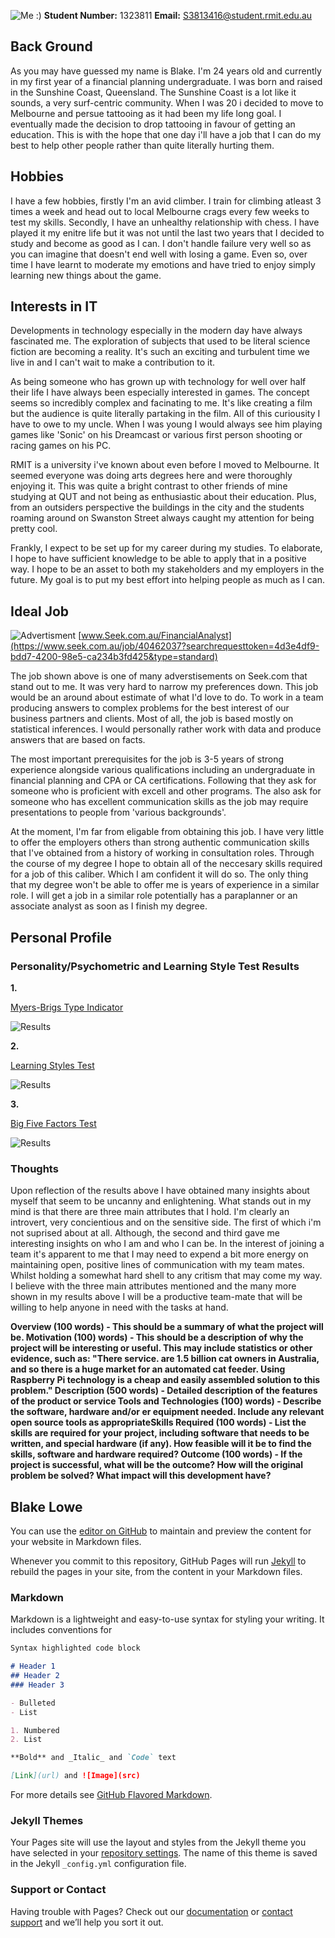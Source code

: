 ![Me :)](https://github.com/Blakelowe95/Assignment-1/blob/master/16174950_114612692382322_6549005153495816174_n.jpg?raw=true)
**Student Number:** 1323811
**Email:** S3813416@student.rmit.edu.au

## **Back Ground**
As you may have guessed my name is Blake. I'm 24 years old and currently in my first year of a financial planning undergraduate.
I was born and raised in the Sunshine Coast, Queensland. The Sunshine Coast is a lot like it sounds, a very surf-centric community. When I was 20 i decided to move to Melbourne and persue tattooing as it had been my life long goal. I eventually made the decision to drop tattooing in favour of getting an education. This is with the hope that one day i'll have a job that I can do my best to help other people rather than quite literally hurting them. 

## **Hobbies**
I have a few hobbies, firstly I'm an avid climber. I train for climbing atleast 3 times a week and head out to local Melbourne crags every few weeks to test my skills. Secondly, I have an unhealthy relationship with chess. I have played it my enitre life but it was not until the last two years that I decided to study and become as good as I can. I don't handle failure very well so as you can imagine that doesn't end well with losing a game. Even so, over time I have learnt to moderate my emotions and have tried to enjoy simply learning new things about the game. 

## **Interests in IT**
Developments in technology especially in the modern day have always fascinated me. The exploration of subjects that used to be literal science fiction are becoming a reality. It's such an exciting and turbulent time we live in and I can't wait to make a contribution to it.

As being someone who has grown up with technology for well over half their life I have always been especially interested in games. The concept seems so incredibly complex and facinating to me. It's like creating a film but the audience is quite literally partaking in the film. All of this curiousity I have to owe to my uncle. When I was young I would always see him playing games like 'Sonic' on his Dreamcast or various first person shooting or racing games on his PC. 

RMIT is a university i've known about even before I moved to Melbourne. It seemed everyone was doing arts degrees here and were thoroughly enjoying it. This was quite a bright contrast to other friends of mine studying at QUT and not being as enthusiastic about their education. Plus, from an outsiders perspective the buildings in the city and the students roaming around on Swanston Street always caught my attention for being pretty cool. 

Frankly, I expect to be set up for my career during my studies. To elaborate, I hope to have sufficient knowledge to be able to apply that in a positive way. I hope to be an asset to both my stakeholders and my employers in the future. My goal is to put my best effort into helping people as much as I can. 


## **Ideal Job**

![Advertisment](https://github.com/Blakelowe95/Assigntment---1/blob/master/Screen%20Shot%202019-12-04%20at%2011.35.39.png?raw=true)
[www.Seek.com.au/FinancialAnalyst](https://www.seek.com.au/job/40462037?searchrequesttoken=4d3e4df9-bdd7-4200-98e5-ca234b3fd425&type=standard)

The job shown above is one of many adverstisements on Seek.com that stand out to me. It was very hard to narrow my preferences down. This job would be an around about estimate of what I'd love to do. To work in a team producing answers to complex problems for the best interest of our business partners and clients. Most of all, the job is based mostly on statistical inferences. I would personally rather work with data and produce answers that are based on facts. 

The most important prerequisites for the job is 3-5 years of strong experience alongside various qualifications including an undergraduate in financial planning and CPA or CA certifications. Following that they ask for someone who is proficient with excell and other programs. The also ask for someone who has excellent communication skills as the job may require presentations to people from 'various backgrounds'.

At the moment, I'm far from eligable from obtaining this job. I have very little to offer the employers others than strong authentic communication skills that I've obtained from a history of working in consultation roles. 
Through the course of my degree I hope to obtain all of the neccesary skills required for a job of this caliber. Which I am confident it will do so. The only thing that my degree won't be able to offer me is years of experience in a similar role. I will get a job in a similar role potentially has a paraplanner or an associate analyst as soon as I finish my degree. 

## **Personal Profile**
### **Personality/Psychometric and Learning Style Test Results**
**1.**

[Myers-Brigs Type Indicator](https://www.16personalities.com/infj-personality)

![Results](https://github.com/Blakelowe95/Assignment-1/blob/master/Screen%20Shot%202019-12-06%20at%2013.29.46.png?raw=true)

**2.**

[Learning Styles Test](http://www.emtrain.eu/learning-styles/)

![Results](https://github.com/Blakelowe95/Assignment-1/blob/master/Screen%20Shot%202019-12-06%20at%2013.34.20.png?raw=true)

**3.**

[Big Five Factors Test](https://openpsychometrics.org)

![Results](https://github.com/Blakelowe95/Assignment-1/blob/master/Screen%20Shot%202019-12-06%20at%2013.40.58.png?raw=true)

### **Thoughts**
Upon reflection of the results above I have obtained many insights about myself that seem to be uncanny and enlightening. What stands out in my mind is that there are three main attributes that I hold. I'm clearly an introvert, very concientious and on the sensitive side. The first of which i'm not suprised about at all. Although, the second and third gave me interesting insights on who I am and who I can be. In the interest of joining a team it's apparent to me that I may need to expend a bit more energy on maintaining open, positive lines of communication with my team mates. Whilst holding a somewhat hard shell to any critism that may come my way. I believe with the three main attributes mentioned and the many more shown in my results above I will be a productive team-mate that will be willing to help anyone in need with the tasks at hand.


**Overview (100 words) - This should be a summary of what the project will be.
Motivation (100) words) - This should be a description of why the project will be interesting or useful. This may include statistics or other evidence, such as: "There service. are 1.5 billion cat owners in Australia, and so there is a huge market for an automated cat feeder. Using Raspberry Pi technology is a cheap and easily assembled solution to this problem."
Description 
(500 words) - Detailed description of the features of the product or service
Tools and Technologies
(100) words) - Describe the software, hardware and/or er equipment needed. Include any relevant open source tools as appropriateSkills Required
(100 words) - List the skills are required for your project, including software that needs to be written, and special hardware (if any). How feasible will it be to find the skills, software and hardware required?
Outcome 
(100 words) - If the project is successful, what will be the outcome? How will the original problem be solved? What impact will this development have?**

## Blake Lowe

You can use the [editor on GitHub](https://github.com/Blakelowe95/assignment1/edit/master/README.md) to maintain and preview the content for your website in Markdown files.

Whenever you commit to this repository, GitHub Pages will run [Jekyll](https://jekyllrb.com/) to rebuild the pages in your site, from the content in your Markdown files.

### Markdown

Markdown is a lightweight and easy-to-use syntax for styling your writing. It includes conventions for

```markdown
Syntax highlighted code block

# Header 1
## Header 2
### Header 3

- Bulleted
- List

1. Numbered
2. List

**Bold** and _Italic_ and `Code` text

[Link](url) and ![Image](src)
```

For more details see [GitHub Flavored Markdown](https://guides.github.com/features/mastering-markdown/).

### Jekyll Themes

Your Pages site will use the layout and styles from the Jekyll theme you have selected in your [repository settings](https://github.com/Blakelowe95/assignment1/settings). The name of this theme is saved in the Jekyll `_config.yml` configuration file.

### Support or Contact

Having trouble with Pages? Check out our [documentation](https://help.github.com/categories/github-pages-basics/) or [contact support](https://github.com/contact) and we’ll help you sort it out.
